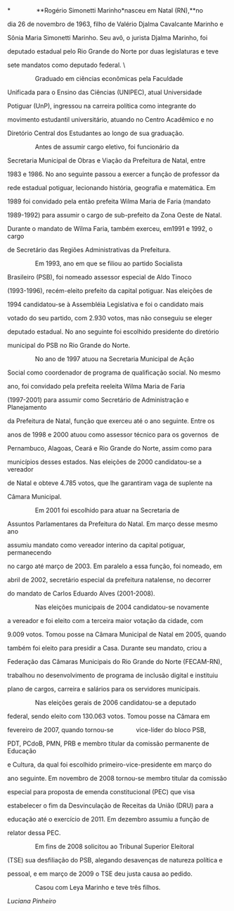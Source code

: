 

 



*               **Rogério Simonetti Marinho*nasceu em Natal (RN),**no

dia 26 de novembro de 1963, filho de Valério Djalma Cavalcante Marinho e

Sônia Maria Simonetti Marinho. Seu avô, o jurista Djalma Marinho, foi

deputado estadual pelo Rio Grande do Norte por duas legislaturas e teve

sete mandatos como deputado federal. \

                 Graduado em ciências econômicas pela Faculdade

Unificada para o Ensino das Ciências (UNIPEC), atual Universidade

Potiguar (UnP), ingressou na carreira política como integrante do

movimento estudantil universitário, atuando no Centro Acadêmico e no

Diretório Central dos Estudantes ao longo de sua graduação.



                Antes de assumir cargo eletivo, foi funcionário da

Secretaria Municipal de Obras e Viação da Prefeitura de Natal, entre

1983 e 1986. No ano seguinte passou a exercer a função de professor da

rede estadual potiguar, lecionando história, geografia e matemática. Em

1989 foi convidado pela então prefeita Wilma Maria de Faria (mandato

1989-1992) para assumir o cargo de sub-prefeito da Zona Oeste de Natal.

Durante o mandato de Wilma Faria, também exerceu, em1991 e 1992, o cargo

de Secretário das Regiões Administrativas da Prefeitura.



                Em 1993, ano em que se filiou ao partido Socialista

Brasileiro (PSB), foi nomeado assessor especial de Aldo Tinoco

(1993-1996), recém-eleito prefeito da capital potiguar. Nas eleições de

1994 candidatou-se à Assembléia Legislativa e foi o candidato mais

votado do seu partido, com 2.930 votos, mas não conseguiu se eleger

deputado estadual. No ano seguinte foi escolhido presidente do diretório

municipal do PSB no Rio Grande do Norte.



                No ano de 1997 atuou na Secretaria Municipal de Ação

Social como coordenador de programa de qualificação social. No mesmo

ano, foi convidado pela prefeita reeleita Wilma Maria de Faria

(1997-2001) para assumir como Secretário de Administração e Planejamento

da Prefeitura de Natal, função que exerceu até o ano seguinte. Entre os

anos de 1998 e 2000 atuou como assessor técnico para os governos  de

Pernambuco, Alagoas, Ceará e Rio Grande do Norte, assim como para

municípios desses estados. Nas eleições de 2000 candidatou-se a vereador

de Natal e obteve 4.785 votos, que lhe garantiram vaga de suplente na

Câmara Municipal.



                Em 2001 foi escolhido para atuar na Secretaria de

Assuntos Parlamentares da Prefeitura do Natal. Em março desse mesmo ano

assumiu mandato como vereador interino da capital potiguar, permanecendo

no cargo até março de 2003. Em paralelo a essa função, foi nomeado, em

abril de 2002, secretário especial da prefeitura natalense, no decorrer

do mandato de Carlos Eduardo Alves (2001-2008).



                Nas eleições municipais de 2004 candidatou-se novamente

a vereador e foi eleito com a terceira maior votação da cidade, com

9.009 votos. Tomou posse na Câmara Municipal de Natal em 2005, quando

também foi eleito para presidir a Casa. Durante seu mandato, criou a

Federação das Câmaras Municipais do Rio Grande do Norte (FECAM-RN),

trabalhou no desenvolvimento de programa de inclusão digital e instituiu

plano de cargos, carreira e salários para os servidores municipais.



                Nas eleições gerais de 2006 candidatou-se a deputado

federal, sendo eleito com 130.063 votos. Tomou posse na Câmara em

fevereiro de 2007, quando tornou-se             vice-líder do bloco PSB,

PDT, PCdoB, PMN, PRB e membro titular da comissão permanente de Educação

e Cultura, da qual foi escolhido primeiro-vice-presidente em março do

ano seguinte. Em novembro de 2008 tornou-se membro titular da comissão

especial para proposta de emenda constitucional (PEC) que visa

estabelecer o fim da Desvinculação de Receitas da União (DRU) para a

educação até o exercício de 2011. Em dezembro assumiu a função de

relator dessa PEC.



                Em fins de 2008 solicitou ao Tribunal Superior Eleitoral

(TSE) sua desfiliação do PSB, alegando desavenças de natureza política e

pessoal, e em março de 2009 o TSE deu justa causa ao pedido.



                Casou com Leya Marinho e teve três filhos.



*Luciana Pinheiro*



 




